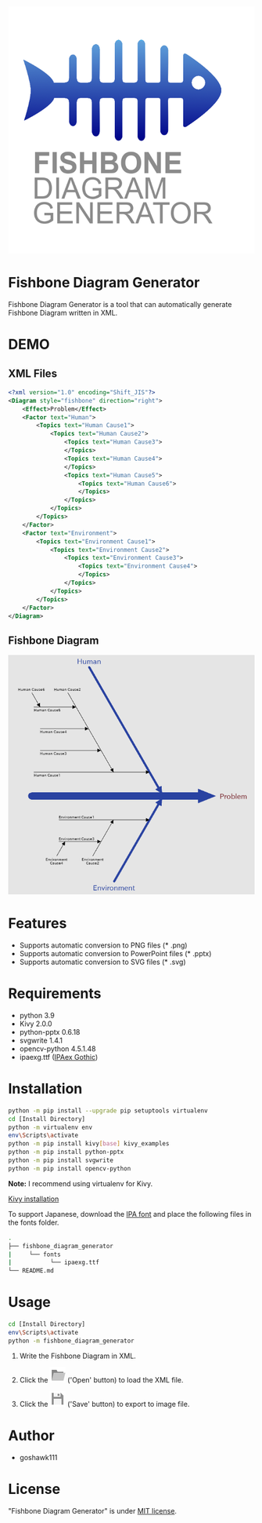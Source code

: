 ![Fishbone Diagram Generator](./fishbone_diagram_generator/images/logo.png)
# Fishbone Diagram Generator
 
Fishbone Diagram Generator is a tool that can automatically generate Fishbone Diagram written in XML.

# DEMO
## XML Files
```xml
<?xml version="1.0" encoding="Shift_JIS"?>
<Diagram style="fishbone" direction="right">
    <Effect>Problem</Effect>
    <Factor text="Human">
        <Topics text="Human Cause1">
            <Topics text="Human Cause2">
                <Topics text="Human Cause3">
                </Topics>
                <Topics text="Human Cause4">
                </Topics>
                <Topics text="Human Cause5">
                    <Topics text="Human Cause6">
                    </Topics>
                </Topics>
            </Topics>
        </Topics>
    </Factor>
    <Factor text="Environment">
        <Topics text="Environment Cause1">
            <Topics text="Environment Cause2">
                <Topics text="Environment Cause3">
                    <Topics text="Environment Cause4">
                    </Topics>
                </Topics>
            </Topics>
        </Topics>
    </Factor>
</Diagram>
```
## Fishbone Diagram
![Fishbone Diagram Sample](./fishbone_diagram_generator/images/sample.png)
 
# Features
* Supports automatic conversion to PNG files (* .png)
* Supports automatic conversion to PowerPoint files (* .pptx)
* Supports automatic conversion to SVG files (* .svg)

# Requirements
 
* python 3.9
* Kivy 2.0.0
* python-pptx 0.6.18
* svgwrite 1.4.1
* opencv-python 4.5.1.48
* ipaexg.ttf ([IPAex Gothic](https://moji.or.jp/ipafont/))

# Installation
 
```bash
python -m pip install --upgrade pip setuptools virtualenv
cd [Install Directory]
python -m virtualenv env
env\Scripts\activate
python -m pip install kivy[base] kivy_examples
python -m pip install python-pptx
python -m pip install svgwrite
python -m pip install opencv-python  
```
**Note:**  I recommend using virtualenv for Kivy.

[Kivy installation](https://kivy.org/doc/stable/gettingstarted/installation.html)

To support Japanese, download the [IPA font](https://moji.or.jp/ipafont/ipafontdownload/) and place the following files in the fonts folder.

```bash
.
├── fishbone_diagram_generator
|     └── fonts
|           └── ipaexg.ttf
└── README.md
```

# Usage

```bash
cd [Install Directory]
env\Scripts\activate
python -m fishbone_diagram_generator
```
1. Write the Fishbone Diagram in XML.

2. Click the ![open button](./fishbone_diagram_generator/images/open1.png) ('Open' button) to load the XML file.

3. Click the ![save button](./fishbone_diagram_generator/images/save1.png) ('Save' button) to export to image file.


# Author
 
* goshawk111
 
# License
 
"Fishbone Diagram Generator" is under [MIT license](https://en.wikipedia.org/wiki/MIT_License).
 